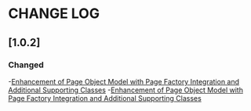 # CHANGE LOG

## [1.0.2]
### Changed





-[Enhancement of Page Object Model with Page Factory Integration and Additional Supporting Classes](https://inaracademygroup3.atlassian.net/jira/software/projects/SCRUM/boards/1?selectedIssue=SCRUM-48)
-[Enhancement of Page Object Model with Page Factory Integration and Additional Supporting Classes](https://inaracademygroup3.atlassian.net/jira/software/projects/SCRUM/boards/1?selectedIssue=SCRUM-47)

[groupId]: org.inar
[artifactId]:inar.web
[version]:1.0.2